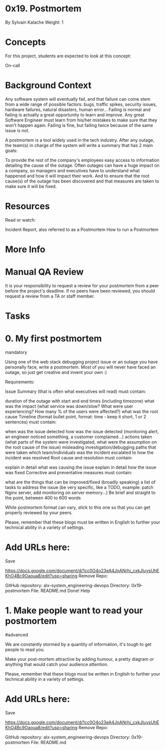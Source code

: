 # 0x19. Postmortem
By Sylvain Kalache
Weight: 1
# Concepts
For this project, students are expected to look at this concept:

On-call
# Background Context


Any software system will eventually fail, and that failure can come stem from a wide range of possible factors: bugs, traffic spikes, security issues, hardware failures, natural disasters, human error... Failing is normal and failing is actually a great opportunity to learn and improve. Any great Software Engineer must learn from his/her mistakes to make sure that they won't happen again. Failing is fine, but failing twice because of the same issue is not.

A postmortem is a tool widely used in the tech industry. After any outage, the team(s) in charge of the system will write a summary that has 2 main goals:

To provide the rest of the company's employees easy access to information detailing the cause of the outage. Often outages can have a huge impact on a company, so managers and executives have to understand what happened and how it will impact their work.
And to ensure that the root cause(s) of the outage has been discovered and that measures are taken to make sure it will be fixed.
# Resources
Read or watch:

Incident Report, also referred to as a Postmortem
How to run a Postmortem
# More Info
# Manual QA Review
It is your responsibility to request a review for your postmortem from a peer before the project's deadline. If no peers have been reviewed, you should request a review from a TA or staff member.

# Tasks
# 0. My first postmortem
mandatory



Using one of the web stack debugging project issue or an outage you have personally face, write a postmortem. Most of you will never have faced an outage, so just get creative and invent your own :)

Requirements:

Issue Summary (that is often what executives will read) must contain:

duration of the outage with start and end times (including timezone)
what was the impact (what service was down/slow? What were user experiencing? How many % of the users were affected?)
what was the root cause
Timeline (format bullet point, format: time - keep it short, 1 or 2 sentences) must contain:

when was the issue detected
how was the issue detected (monitoring alert, an engineer noticed something, a customer complained...)
actions taken (what parts of the system were investigated, what were the assumption on the root cause of the issue)
misleading investigation/debugging paths that were taken
which team/individuals was the incident escalated to
how the incident was resolved
Root cause and resolution must contain:

explain in detail what was causing the issue
explain in detail how the issue was fixed
Corrective and preventative measures must contain:

what are the things that can be improved/fixed (broadly speaking)
a list of tasks to address the issue (be very specific, like a TODO, example: patch Nginx server, add monitoring on server memory...)
Be brief and straight to the point, between 400 to 600 words

While postmortem format can vary, stick to this one so that you can get properly reviewed by your peers.

Please, remember that these blogs must be written in English to further your technical ability in a variety of settings.

# Add URLs here:
Save

https://docs.google.com/document/d/1cc0O4o23eA4JnANrhi_cxkJIuysUhEKhO4Bc9Oaoua8/edit?usp=sharing Remove
Repo:

GitHub repository: alx-system_engineering-devops
Directory: 0x19-postmortem
File: README.md
 Done! Help

# 1. Make people want to read your postmortem
#advanced

We are constantly stormed by a quantity of information, it's tough to get people to read you.

Make your post-mortem attractive by adding humour, a pretty diagram or anything that would catch your audience attention.

Please, remember that these blogs must be written in English to further your technical ability in a variety of settings.

# Add URLs here:
Save

https://docs.google.com/document/d/1cc0O4o23eA4JnANrhi_cxkJIuysUhEKhO4Bc9Oaoua8/edit?usp=sharing Remove
Repo:

GitHub repository: alx-system_engineering-devops
Directory: 0x19-postmortem
File: README.md
